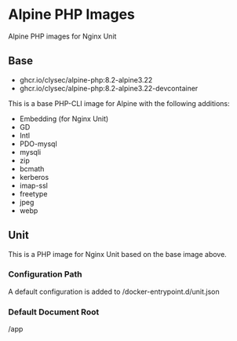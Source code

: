 # Alpine PHP Images
Alpine PHP images for Nginx Unit

## Base
- ghcr.io/clysec/alpine-php:8.2-alpine3.22
- ghcr.io/clysec/alpine-php:8.2-alpine3.22-devcontainer

This is a base PHP-CLI image for Alpine with the following additions:
- Embedding (for Nginx Unit)
- GD
- Intl
- PDO-mysql
- mysqli
- zip
- bcmath
- kerberos
- imap-ssl
- freetype
- jpeg
- webp


## Unit
This is a PHP image for Nginx Unit based on the base image above.

### Configuration Path
A default configuration is added to /docker-entrypoint.d/unit.json

### Default Document Root
/app
